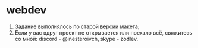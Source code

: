 # webdev

1. Задание выполнялось по старой версии макета;
2. Если у вас вдруг проект не открывается или поехало всё, свяжитесь со мной: discord - @inesteroivch, skype - zodlev.

